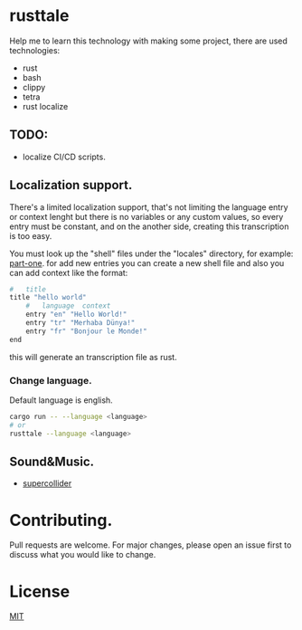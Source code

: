 # rusttale
Help me to learn this technology with making some project, there are used technologies:
- rust
- bash
- clippy
- tetra
- rust localize

## TODO:
- localize CI/CD scripts.

## Localization support.
There's a limited localization support, that's not limiting the language entry or context lenght but there is no variables or any custom values, so every entry must be constant, and on the another side, creating this transcription is too easy.

You must look up the "shell" files under the "locales" directory, for example: [part-one](locales/part-one.sh).
for add new entries you can create a new shell file and also you can add context like the format:
```sh
# 	title
title "hello world"
	#   language  context
	entry "en" "Hello World!"
	entry "tr" "Merhaba Dünya!"
	entry "fr" "Bonjour le Monde!"
end
```
this will generate an transcription file as rust.

### Change language.
Default language is english.
```sh
cargo run -- --language <language>
# or
rusttale --language <language>
```

## Sound&Music.
- [supercollider](https://supercollider.github.io)

# Contributing.
Pull requests are welcome. For major changes, please open an issue first to discuss what you would like to change.

# License
[MIT](https://choosealicense.com/licenses/mit/)
